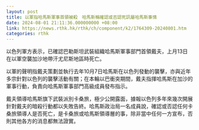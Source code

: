 ```yaml
---
layout: post
title: 以軍指哈馬斯軍事首領被殺　哈馬斯稱確認或否認死訊屬哈馬斯事情
date: 2024-08-01 21:11:36.000000000 +08:00
link: https://news.rthk.hk/rthk/ch/component/k2/1764309-20240801.htm
categories: rthk
---
```


以色列軍方表示，已確認巴勒斯坦武裝組織哈馬斯軍事部門首領戴夫，上月13日在以軍空襲加沙地帶汗尤尼斯地區時死亡。

以軍的聲明指戴夫策劃並執行去年10月7日哈馬斯在以色列發動的襲擊，亦與近年多宗針對以色列的襲擊活動有關；在本輪以巴衝突期間，戴夫指揮哈馬斯在加沙的軍事行動，負責向哈馬斯軍事部門高級成員發布指示。

戴夫領導哈馬斯旗下武裝派別卡桑旅，極少公開露面，據報以色列多年來幾次開展針對戴夫的暗殺行動都以失敗告終。哈馬斯政治局一名成員說，確認或否認任何卡桑旅領導人是否死亡，是卡桑旅或哈馬斯領導層的事，除非當中任何一方宣布，否則其他各方的消息都無法證實。
